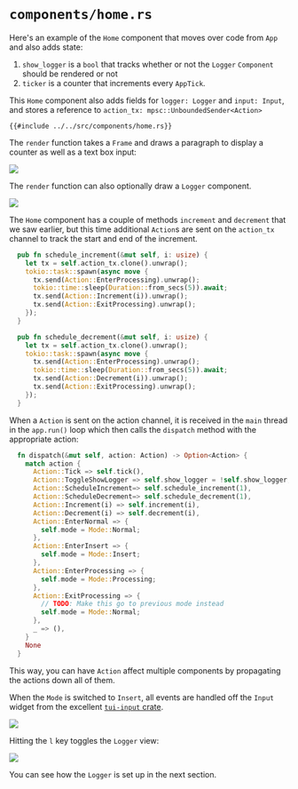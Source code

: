 # `components/home.rs`

Here's an example of the `Home` component that moves over code from `App` and also adds state:

1. `show_logger` is a `bool` that tracks whether or not the `Logger` `Component` should be rendered or not
1. `ticker` is a counter that increments every `AppTick`.

This `Home` component also adds fields for `logger: Logger` and `input: Input`, and stores a reference to `action_tx: mpsc::UnboundedSender<Action>`

```rust,no_run,noplayground
{{#include ../../src/components/home.rs}}
```

The `render` function takes a `Frame` and draws a paragraph to display a counter as well as a text box input:

![](https://user-images.githubusercontent.com/1813121/254134161-477b2182-a3ee-4be9-a180-1bcdc56c8a1d.png)

The `render` function can also optionally draw a `Logger` component.

![](https://user-images.githubusercontent.com/1813121/254134679-02334184-fc4f-4f52-8957-61c950cdb770.png)

The `Home` component has a couple of methods `increment` and `decrement` that we saw earlier, but this time additional `Action`s are sent on the `action_tx` channel to track the start and end of the increment.

```rust
  pub fn schedule_increment(&mut self, i: usize) {
    let tx = self.action_tx.clone().unwrap();
    tokio::task::spawn(async move {
      tx.send(Action::EnterProcessing).unwrap();
      tokio::time::sleep(Duration::from_secs(5)).await;
      tx.send(Action::Increment(i)).unwrap();
      tx.send(Action::ExitProcessing).unwrap();
    });
  }

  pub fn schedule_decrement(&mut self, i: usize) {
    let tx = self.action_tx.clone().unwrap();
    tokio::task::spawn(async move {
      tx.send(Action::EnterProcessing).unwrap();
      tokio::time::sleep(Duration::from_secs(5)).await;
      tx.send(Action::Decrement(i)).unwrap();
      tx.send(Action::ExitProcessing).unwrap();
    });
  }
```

When a `Action` is sent on the action channel, it is received in the `main` thread in the `app.run()` loop which then calls the `dispatch` method with the appropriate action:

```rust
  fn dispatch(&mut self, action: Action) -> Option<Action> {
    match action {
      Action::Tick => self.tick(),
      Action::ToggleShowLogger => self.show_logger = !self.show_logger,
      Action::ScheduleIncrement=> self.schedule_increment(1),
      Action::ScheduleDecrement=> self.schedule_decrement(1),
      Action::Increment(i) => self.increment(i),
      Action::Decrement(i) => self.decrement(i),
      Action::EnterNormal => {
        self.mode = Mode::Normal;
      },
      Action::EnterInsert => {
        self.mode = Mode::Insert;
      },
      Action::EnterProcessing => {
        self.mode = Mode::Processing;
      },
      Action::ExitProcessing => {
        // TODO: Make this go to previous mode instead
        self.mode = Mode::Normal;
      },
      _ => (),
    }
    None
  }
```

This way, you can have `Action` affect multiple components by propagating the actions down all of them.

When the `Mode` is switched to `Insert`, all events are handled off the `Input` widget from the excellent [`tui-input` crate](https://github.com/sayanarijit/tui-input).

![](https://user-images.githubusercontent.com/1813121/254444604-de8cfcfa-eeec-417a-a8b0-92a7ccb5fcb5.gif)

Hitting the `l` key toggles the `Logger` view:

![](https://user-images.githubusercontent.com/1813121/254452502-879beb8a-77dd-4475-bb55-1b15a443c747.gif)

You can see how the `Logger` is set up in the next section.
